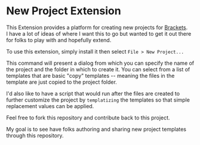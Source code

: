 New Project Extension
=============


This Extension provides a platform for creating new projects for [Brackets](https://github.com/adobe/brackets).  
I have a lot of ideas of where I want this to go but wanted to get it out there for folks to play with and hopefully extend.

To use this extension, simply install it then select `File > New Project...`

This command will present a dialog from which you can specify the name of the project and the folder in which to create it. 
You can select from a list of templates that are basic "copy" templates -- meaning the files in the template are just copied to the project folder.

I'd also like to have a script that would run after the files are created to further customize the project by `templatizing` the templates so that simple replacement values can be applied.

Feel free to fork this repository and contribute back to this project.  

My goal is to see have folks authoring and sharing new project templates through this repository.


